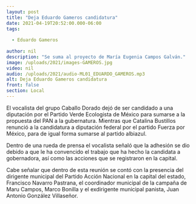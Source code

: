 ```yaml
---
layout: post
title: "Deja Eduardo Gameros candidatura"
date: 2021-04-19T20:52:00.000-06:00
tags:
  
  - Eduardo Gameros
  
author: nil
description: "Se suma al proyecto de María Eugenia Campos Galván."
image: /uploads/2021/images-GAMEROS.jpg
video: nil
audio: /uploads/2021/audio-ML01_EDUARDO_GAMEROS.mp3
alt: Deja Eduardo Gameros candidatura
front: false
section: Local
---
```


El vocalista del grupo Caballo Dorado dejó de ser candidado a una diputación por el Partido Verde Ecologista de México para sumarse a la propuesta del PAN a la gubernatura. Mientras que Catalina Bustillos renunció a la candidatura a diputación federal por el partido Fuerza por México, para de igual forma sumarse al partido albiazul.

Dentro de una rueda de prensa el vocalista señaló que la adhesión se dio debido a que le ha convencido el trabajo que ha hecho la candidata a gobernadora, así como las acciones que se registraron en la capital.

Cabe señalar que dentro de esta reunión se contó con la presencia del dirigente municipal del Partido Acción Nacional en la capital del estado, Francisco Navarro Pastrana, el coordinador municipal de la campaña de Maru Campos, Marco Bonilla y el exdirigente municipal panista, Juan Antonio González Villaseñor.
